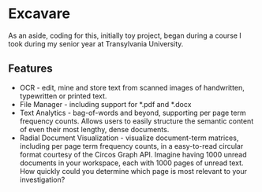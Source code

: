 Excavare
====================
As an aside, coding for this, initially toy project, began during a course I took during my senior year at Transylvania University.


Features
-----
- OCR                           - edit, mine and store text from scanned images of handwritten, typewritten or printed text.
- File Manager                  - including support for *.pdf and *.docx
- Text Analytics                - bag-of-words and beyond, supporting per page term frequency counts. Allows users to easily structure the semantic content of even their most lengthy, dense documents.
- Radial Document Visualization - visualize document-term matrices, including per page term frequency counts, in a easy-to-read circular format courtesy of the Circos Graph API. Imagine having 1000 unread documents in your workspace, each with 1000 pages of unread text. How quickly could you determine which page is most relevant to your investigation?